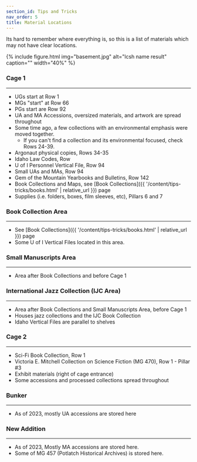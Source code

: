 ```yaml
---
section_id: Tips and Tricks
nav_order: 5
title: Material Locations
---
```


Its hard to remember where everything is, so this is a list of materials which may not have clear locations.

{% include figure.html img="basement.jpg" alt="lcsh name result" caption="" width="40%" %}

### Cage 1
---
- UGs start at Row 1
- MGs "start" at Row 66
- PGs start are Row 92
- UA and MA Accessions, oversized materials, and artwork are spread throughout
- Some time ago, a few collections with an environmental emphasis were moved together.
    - If you can't find a collection and its environmental focused, check Rows 24-39.
- Argonaut physical copies, Rows 34-35
- Idaho Law Codes, Row 
- U of I Personnel Vertical File, Row 94
- Small UAs and MAs, Row 94
- Gem of the Mountain Yearbooks and Bulletins, Row 142
- Book Collections and Maps, see [Book Collections]({{ '/content/tips-tricks/books.html' | relative_url }}) page
- Supplies (i.e. folders, boxes, film sleeves, etc), Pillars 6 and 7

### Book Collection Area
---
- See [Book Collections]({{ '/content/tips-tricks/books.html' | relative_url }}) page
- Some U of I Vertical Files located in this area.

### Small Manuscripts Area
---
- Area after Book Collections and before Cage 1

### International Jazz Collection (IJC Area)
---
- Area after Book Collections and Small Manuscripts Area, before Cage 1
- Houses jazz collections and the IJC Book Collection
- Idaho Vertical Files are parallel to shelves

### Cage 2
---
- Sci-Fi Book Collection, Row 1
- Victoria E. Mitchell Collection on Science Fiction (MG 470), Row 1 - Pillar #3
- Exhibit materials (right of cage entrance)
- Some accessions and processed collections spread throughout

### Bunker
---
- As of 2023, mostly UA accessions are stored here

### New Addition
---
- As of 2023, Mostly MA accessions are stored here.
- Some of MG 457 (Potlatch Historical Archives) is stored here.